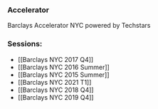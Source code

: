 
### Accelerator
Barclays Accelerator NYC powered by Techstars
 
### Sessions: 
- [[Barclays NYC 2017 Q4]]
- [[Barclays NYC 2016 Summer]]
- [[Barclays NYC 2015 Summer]]
- [[Barclays NYC 2021 T1]]
- [[Barclays NYC 2018 Q4]]
- [[Barclays NYC 2019 Q4]]


